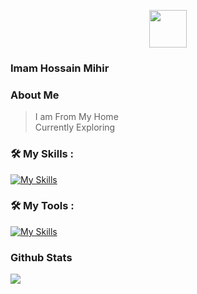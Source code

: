 <p align="center"><img align="center" width="60" src="https://skillicons.dev/icons?i=bash"/></p>

### Imam Hossain Mihir
### About Me
> I am From My Home <br>
Currently Exploring
	
### 🛠 My Skills :
[![My Skills](https://skillicons.dev/icons?i=kotlin,bash,git,linux&perline=4)](https://skillicons.dev)
### 🛠 My Tools :
[![My Skills](https://skillicons.dev/icons?i=androidstudio,idea,vscode,&perline=12)](https://skillicons.dev)
### Github Stats
![](https://komarev.com/ghpvc/?username=imam1912&color=orange)

